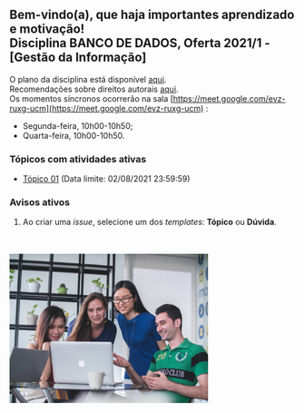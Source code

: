 ## Bem-vindo(a), que haja importantes aprendizado e motivação!<br> Disciplina **BANCO DE DADOS**, Oferta 2021/1 - [Gestão da Informação]

O plano da disciplina está disponível [aqui](./media/bd-2021-1-bgi-plano.pdf).<br>
Recomendações sobre direitos autorais [aqui](./media/recomendacao-prograd.pdf).<br>
Os momentos síncronos ocorrerão na sala [https://meet.google.com/evz-ruxg-ucm](https://meet.google.com/evz-ruxg-ucm) :
- Segunda-feira, 10h00-10h50;
- Quarta-feira, 10h00-10h50.

### Tópicos com atividades ativas

- [Tópico 01](./topico/topico-01.md) (Data limite: 02/08/2021 23:59:59)<br>

### Avisos ativos

1. Ao criar uma *issue*, selecione um dos *templates*: **Tópico** ou **Dúvida**.
<br>
<br>
<img src="./media/mimi-thian-vdXMSiX-n6M-unsplash.jpg" width="350">

